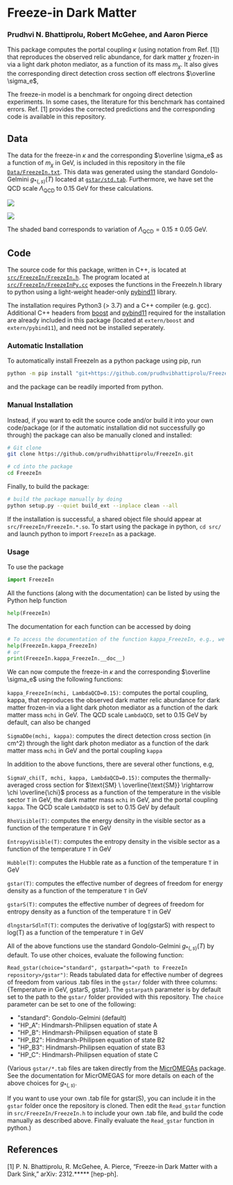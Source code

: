 # Freeze-in Dark Matter

### Prudhvi N. Bhattiprolu, Robert McGehee, and Aaron Pierce

This package computes the portal coupling $\kappa$ (using notation from Ref. [1]) that reproduces the observed relic abundance, for dark matter $\chi$ frozen-in via a light dark photon mediator, as a function of its mass $m_\chi$. It also gives the corresponding direct detection cross section off electrons $\overline \sigma_e$,

The freeze-in model is a benchmark for ongoing direct detection experiments. In some cases, the literature for this benchmark has contained errors. Ref. [1] provides the corrected predictions and the corresponding code is available in this repository.

## Data

The data for the freeze-in $\kappa$ and the corresponding $\overline \sigma_e$ as a function of $m_\chi$ in GeV, is included in this repository in the file [`Data/FreezeIn.txt`](https://github.com/prudhvibhattiprolu/FreezeIn/blob/main/Data/FreezeIn.txt). This data was generated using the standard Gondolo-Gelmini $g_{\ast(, s)} (T)$ located at [`gstar/std.tab`](https://github.com/prudhvibhattiprolu/FreezeIn/blob/main/gstar/std.tab). Furthermore, we have set the QCD scale $\Lambda_\text{QCD}$ to 0.15 GeV for these calculations.

[<img src="https://github.com/prudhvibhattiprolu/FreezeIn/blob/main/Data/KappaFI.png">](Data/KappaFI.png)

[<img src="https://github.com/prudhvibhattiprolu/FreezeIn/blob/main/Data/SigmaDDeFI.png">](Data/SigmaDDeFI.png)

The shaded band corresponds to variation of $\Lambda_\text{QCD} = 0.15 \pm 0.05$ GeV.

## Code

The source code for this package, written in C++, is located at [`src/FreezeIn/FreezeIn.h`](https://github.com/prudhvibhattiprolu/FreezeIn/blob/main/src/FreezeIn/FreezeIn.h). The program located at [`src/FreezeIn/FreezeInPy.cc`](https://github.com/prudhvibhattiprolu/FreezeIn/blob/main/src/FreezeIn/FreezeInPy.cc) exposes the functions in the FreezeIn.h library to python using a light-weight header-only [pybind11](https://pybind11.readthedocs.io/en/stable/) library.

The installation requires Python3 (> 3.7) and a C++ compiler (e.g. gcc). Additional C++ headers from [boost](https://www.boost.org/) and [pybind11](https://pybind11.readthedocs.io/en/stable/) required for the installation are already included in this package (located at `extern/boost` and `extern/pybind11`), and need not be installed seperately.

### Automatic Installation

To automatically install FreezeIn as a python package using pip, run

```bash
python -m pip install "git+https://github.com/prudhvibhattiprolu/FreezeIn.git#egg=FreezeIn"
```

and the package can be readily imported from python.

### Manual Installation

Instead, if you want to edit the source code and/or build it into your own code/package (or if the automatic installation did not successfully go through) the package can also be manually cloned and installed:

```bash
# Git clone
git clone https://github.com/prudhvibhattiprolu/FreezeIn.git

# cd into the package
cd FreezeIn
```
Finally, to build the package:

```bash
# build the package manually by doing
python setup.py --quiet build_ext --inplace clean --all
```

If the installation is successful, a shared object file should appear at `src/FreezeIn/FreezeIn.*.so`. To start using the package in python, `cd src/` and launch python to import `FreezeIn` as a package.

### Usage

To use the package

```python
import FreezeIn
```

All the functions (along with the documentation) can be listed by using the Python help function

```python
help(FreezeIn)
```

The documentation for each function can be accessed by doing

```python
# To access the documentation of the function kappa_FreezeIn, e.g., we can either do
help(FreezeIn.kappa_FreezeIn)
# or
print(FreezeIn.kappa_FreezeIn.__doc__)
```

We can now compute the freeze-in $\kappa$ and the corresponding $\overline \sigma_e$ using the following functions:

`kappa_FreezeIn(mchi, LambdaQCD=0.15)`:
computes the portal coupling, kappa, that reproduces the observed dark matter relic abundance for dark matter frozen-in via a light dark photon mediator as a function of the dark matter mass `mchi` in GeV. The QCD scale `LambdaQCD`, set to 0.15 GeV by default, can also be changed

`SigmaDDe(mchi, kappa)`:
computes the direct detection cross section (in cm^2) through the light dark photon mediator as a function of the dark matter mass `mchi` in GeV and the portal coupling `kappa`


In addition to the above functions, there are several other functions, e.g,

`SigmaV_chi(T, mchi, kappa, LambdaQCD=0.15)`:
computes the thermally-averaged cross section for
$\text{SM} \ \overline{\text{SM}} \rightarrow \chi \overline{\chi}$
process as a function of the temperature in the visible sector `T` in GeV, the dark matter mass `mchi` in GeV, and the portal coupling `kappa`. The QCD scale `LambdaQCD` is set to 0.15 GeV by default

`RhoVisible(T)`:
computes the energy density in the visible sector as a function of the temperature `T` in GeV

`EntropyVisible(T)`:
computes the entropy density in the visible sector as a function of the temperature `T` in GeV

`Hubble(T)`:
computes the Hubble rate as a function of the temperature `T` in GeV

`gstar(T)`:
computes the effective number of degrees of freedom for energy density as a function of the temperature `T` in GeV

`gstarS(T)`:
computes the effective number of degrees of freedom for entropy density as a function of the temperature `T` in GeV

`dlngstarSdlnT(T)`:
computes the derivative of log(gstarS) with respect to log(T) as a function of the temperature `T` in GeV

All of the above functions use the standard Gondolo-Gelmini $g_{\ast(,s)}(T)$ by default. To use other choices, evaluate the following function:

`Read_gstar(choice="standard", gstarpath="<path to FreezeIn repository>/gstar")`:
Reads tabulated data for effective number of degrees of freedom from various .tab files in the `gstar/` folder with three columns: {Temperature in GeV, gstarS, gstar}. The `gstarpath` parameter is by default set to the path to the `gstar/` folder provided with this repository. The `choice` parameter can be set to one of the following:

* "standard": Gondolo-Gelmini (default)
* "HP_A": Hindmarsh-Philipsen equation of state A
* "HP_B": Hindmarsh-Philipsen equation of state B
* "HP_B2": Hindmarsh-Philipsen equation of state B2
* "HP_B3": Hindmarsh-Philipsen equation of state B3
* "HP_C": Hindmarsh-Philipsen equation of state C

(Various `gstar/*.tab` files are taken directly from the [MicrOMEGAs](https://lapth.cnrs.fr/micromegas/) package. See the documentation for MicrOMEGAS for more details on each of the above choices for $g_{\ast(,s)}$.

If you want to use your own .tab file for gstar(S), you can include it in the `gstar` folder once the repository is cloned. Then edit the `Read_gstar` function in `src/FreezeIn/FreezeIn.h` to include your own .tab file, and build the code manually as described above. Finally evaluate the `Read_gstar` function in python.)

## References

[1] P. N. Bhattiprolu, R. McGehee, A. Pierce, “Freeze-in Dark Matter with a Dark Sink,” arXiv: 2312.***** [hep-ph].
